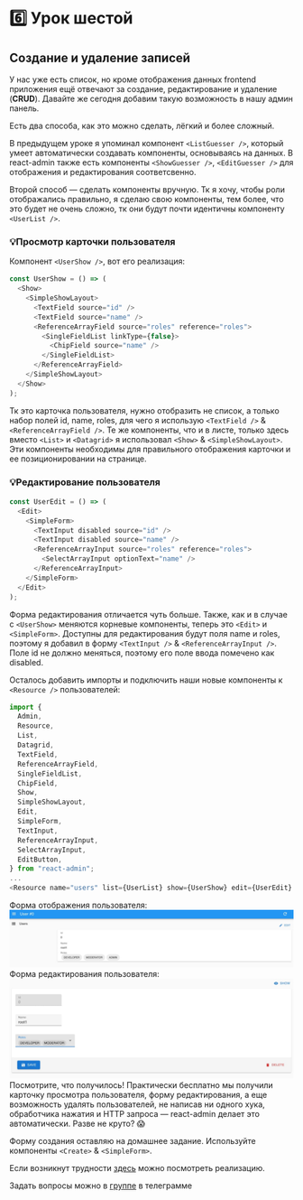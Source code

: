 # 6️⃣ Урок шестой

## Создание и удаление записей

У нас уже есть список, но кроме отображения данных frontend приложения ещё отвечают за создание, редактирование и удаление (**CRUD**). Давайте же сегодня добавим такую возможность в нашу админ панель.

Есть два способа, как это можно сделать, лёгкий и более сложный.

В предыдущем уроке я упоминал компонент `<ListGuesser />`, который умеет автоматически создавать компоненты, основываясь на данных. В react-admin также есть компоненты `<ShowGuesser />`, `<EditGuesser />` для отображения и редактирования соответсвенно. 

Второй способ — сделать компоненты вручную. Тк я хочу, чтобы роли отображались правильно, я сделаю свою компоненты, тем более, что это будет не очень сложно, тк они будут почти идентичны компоненту `<UserList />`.

### 💡Просмотр карточки пользователя

Компонент `<UserShow />`, вот его реализация:

```js
const UserShow = () => (
  <Show>
    <SimpleShowLayout>
      <TextField source="id" />
      <TextField source="name" />
      <ReferenceArrayField source="roles" reference="roles">
        <SingleFieldList linkType={false}>
          <ChipField source="name" />
        </SingleFieldList>
      </ReferenceArrayField>
    </SimpleShowLayout>
  </Show>
);
```

Тк это карточка пользователя, нужно отобразить не список, а только набор полей id, name, roles, для чего я использую `<TextField />` & `<ReferenceArrayField />`. Те же компоненты, что и в листе, только здесь вместо `<List>` и `<Datagrid>` я использовал `<Show>` & `<SimpleShowLayout>`. Эти компоненты необходимы для правильного отображения карточки и ее позиционировании на странице. 

### 💡Редактирование пользователя

```js
const UserEdit = () => (
  <Edit>
    <SimpleForm>
      <TextInput disabled source="id" />
      <TextInput disabled source="name" />
      <ReferenceArrayInput source="roles" reference="roles">
        <SelectArrayInput optionText="name" />
      </ReferenceArrayInput>
    </SimpleForm>
  </Edit>
);
```

Форма редактирования отличается чуть больше. Также, как и в случае с `<UserShow>` меняются корневые компоненты, теперь это `<Edit>` и `<SimpleForm>`. 
Доступны для редактирования будут поля name и roles, поэтому я добавил в форму `<TextInput />` & `<ReferenceArrayInput />`. Поле id не должно меняться, поэтому его поле ввода помечено как disabled.

Осталось добавить импорты и подключить наши новые компоненты к `<Resource />` пользователей:

```js
import {
  Admin,
  Resource,
  List,
  Datagrid,
  TextField,
  ReferenceArrayField,
  SingleFieldList,
  ChipField,
  Show,
  SimpleShowLayout,
  Edit,
  SimpleForm,
  TextInput,
  ReferenceArrayInput,
  SelectArrayInput,
  EditButton,
} from "react-admin";
...
<Resource name="users" list={UserList} show={UserShow} edit={UserEdit} />
```

Форма отображения пользователя:
![Форма отображения пользователя](../user-show-form.jpg)
Форма редактирования пользователя:
![Форма редактирования пользователя](../user-edit-form.jpg)
Посмотрите, что получилось! Практически бесплатно мы получили карточку просмотра пользователя, форму редактирования, а еще возможность удалять пользователей, не написав ни одного хука, обработчика нажатия и HTTP запроса — react-admin делает это автоматически. Разве не круто? 😱

Форму создания оставляю на домашнее задание.
Используйте компоненты `<Create>` & `<SimpleForm>`.

Если возникнут трудности [здесь](https://marmelab.com/react-admin/Create.html) можно посмотреть реализацию.

Задать вопросы можно в [группе](https://t.me/learn_you_react_admin/21) в телеграмме
